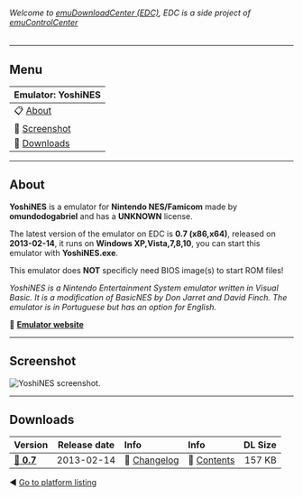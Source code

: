 ###### Welcome to [emuDownloadCenter (EDC)](https://github.com/PhoenixInteractiveNL/emuDownloadCenter/wiki/), EDC is a side project of [emuControlCenter](https://github.com/PhoenixInteractiveNL/emuControlCenter/wiki/)
***
## Menu
| **Emulator: YoshiNES** |
|:---------|
| :clipboard: [About](#about) |
| :sunrise: [Screenshot](#screenshot) |
| :floppy_disk: [Downloads](#downloads) |
***
## About
**YoshiNES** is a emulator for **Nintendo NES/Famicom** made by **omundodogabriel** and has a **UNKNOWN** license.

The latest version of the emulator on EDC is **0.7 (x86,x64)**, released on **2013-02-14**, it runs on **Windows XP,Vista,7,8,10**, you can start this emulator with **YoshiNES.exe**.

This emulator does **NOT** specificly need BIOS image(s) to start ROM files!

_YoshiNES is a Nintendo Entertainment System emulator written in Visual Basic. It is a modification of BasicNES by Don Jarret and David Finch. The emulator is in Portuguese but has an option for English._

:link: [**Emulator website**](https://sourceforge.net/projects/yoshines/)
***
## Screenshot
![](https://raw.githubusercontent.com/PhoenixInteractiveNL/emuDownloadCenter/master/hooks/yoshines/screen.jpg "YoshiNES screenshot.")
***
## Downloads
| Version  | Release date  | Info       | Info       | DL Size    |
|:---------|:-------------:|:-----------|:-----------|-----------:|
| [:floppy_disk: **0.7**](https://github.com/PhoenixInteractiveNL/edc-repo0004/raw/master/yoshines/0.7.7z) | 2013-02-14 | :page_facing_up: [Changelog](https://github.com/PhoenixInteractiveNL/edc-repo0004/blob/master/yoshines/0.7_changelog.txt) | :mag_right: [Contents](https://github.com/PhoenixInteractiveNL/edc-repo0004/blob/master/yoshines/0.7_contents.txt) | 157 KB |

:arrow_backward: [Go to platform listing](https://github.com/PhoenixInteractiveNL/emuDownloadCenter/wiki/EDC-Platform-List)
